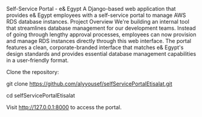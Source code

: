 Self-Service Portal - e& Egypt
A Django-based web application that provides e& Egypt employees with a self-service portal to manage AWS RDS database instances.
Project Overview
We're building an internal tool that streamlines database management for our development teams. Instead of going through lengthy approval processes, employees can now provision and manage RDS instances directly through this web interface.
The portal features a clean, corporate-branded interface that matches e& Egypt's design standards and provides essential database management capabilities in a user-friendly format.

Clone the repository:

git clone https://github.com/alyyousef/selfServicePortalEtisalat.git

cd selfServicePortalEtisalat


Visit http://127.0.0.1:8000 to access the portal.
